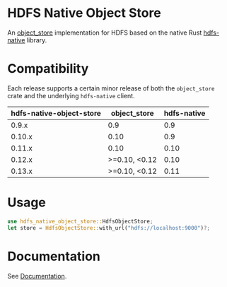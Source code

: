 # HDFS Native Object Store
An [object_store](https://docs.rs/object_store/latest/object_store/) implementation for HDFS based on the native Rust [hdfs-native](https://github.com/Kimahriman/hdfs-native) library.

# Compatibility
Each release supports a certain minor release of both the `object_store` crate and the underlying `hdfs-native` client.

|hdfs-native-object-store|object_store|hdfs-native|
|---|---|---|
|0.9.x|0.9|0.9|
|0.10.x|0.10|0.9|
|0.11.x|0.10|0.10|
|0.12.x|>=0.10, <0.12|0.10|
|0.13.x|>=0.10, <0.12|0.11|

# Usage
```rust
use hdfs_native_object_store::HdfsObjectStore;
let store = HdfsObjectStore::with_url("hdfs://localhost:9000")?;
```

# Documentation
See [Documentation](https://docs.rs/hdfs-native-object-store).